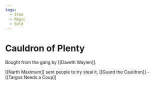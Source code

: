 ```yaml
---
tags:
  - Item
  - Magic
  - Sold
---
```

# Cauldron of Plenty 

Bought from the gang by [[Daveth Waylen]].

[[Narth Maximum]] sent people to try steal it, [[Guard the Cauldron]] - [[Targos Needs a Coup]]
